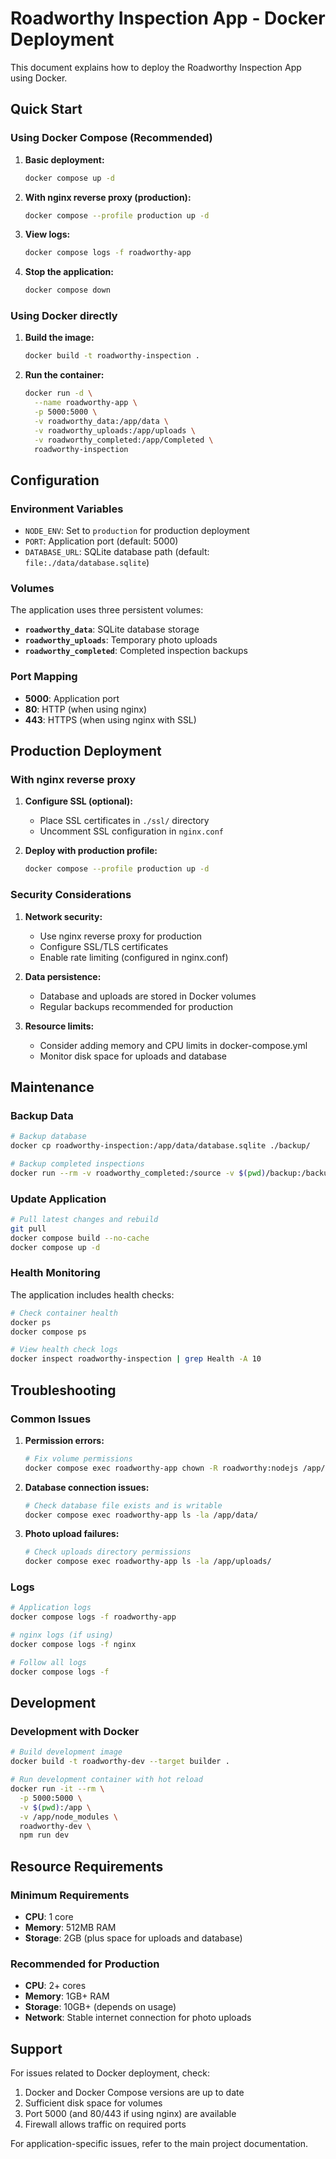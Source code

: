 # Roadworthy Inspection App - Docker Deployment

This document explains how to deploy the Roadworthy Inspection App using Docker.

## Quick Start

### Using Docker Compose (Recommended)

1. **Basic deployment:**
   ```bash
   docker compose up -d
   ```

2. **With nginx reverse proxy (production):**
   ```bash
   docker compose --profile production up -d
   ```

3. **View logs:**
   ```bash
   docker compose logs -f roadworthy-app
   ```

4. **Stop the application:**
   ```bash
   docker compose down
   ```

### Using Docker directly

1. **Build the image:**
   ```bash
   docker build -t roadworthy-inspection .
   ```

2. **Run the container:**
   ```bash
   docker run -d \
     --name roadworthy-app \
     -p 5000:5000 \
     -v roadworthy_data:/app/data \
     -v roadworthy_uploads:/app/uploads \
     -v roadworthy_completed:/app/Completed \
     roadworthy-inspection
   ```

## Configuration

### Environment Variables

- `NODE_ENV`: Set to `production` for production deployment
- `PORT`: Application port (default: 5000)
- `DATABASE_URL`: SQLite database path (default: `file:./data/database.sqlite`)

### Volumes

The application uses three persistent volumes:

- **`roadworthy_data`**: SQLite database storage
- **`roadworthy_uploads`**: Temporary photo uploads
- **`roadworthy_completed`**: Completed inspection backups

### Port Mapping

- **5000**: Application port
- **80**: HTTP (when using nginx)
- **443**: HTTPS (when using nginx with SSL)

## Production Deployment

### With nginx reverse proxy

1. **Configure SSL (optional):**
   - Place SSL certificates in `./ssl/` directory
   - Uncomment SSL configuration in `nginx.conf`

2. **Deploy with production profile:**
   ```bash
   docker compose --profile production up -d
   ```

### Security Considerations

1. **Network security:**
   - Use nginx reverse proxy for production
   - Configure SSL/TLS certificates
   - Enable rate limiting (configured in nginx.conf)

2. **Data persistence:**
   - Database and uploads are stored in Docker volumes
   - Regular backups recommended for production

3. **Resource limits:**
   - Consider adding memory and CPU limits in docker-compose.yml
   - Monitor disk space for uploads and database

## Maintenance

### Backup Data

```bash
# Backup database
docker cp roadworthy-inspection:/app/data/database.sqlite ./backup/

# Backup completed inspections
docker run --rm -v roadworthy_completed:/source -v $(pwd)/backup:/backup alpine tar czf /backup/completed-inspections.tar.gz -C /source .
```

### Update Application

```bash
# Pull latest changes and rebuild
git pull
docker compose build --no-cache
docker compose up -d
```

### Health Monitoring

The application includes health checks:

```bash
# Check container health
docker ps
docker compose ps

# View health check logs
docker inspect roadworthy-inspection | grep Health -A 10
```

## Troubleshooting

### Common Issues

1. **Permission errors:**
   ```bash
   # Fix volume permissions
   docker compose exec roadworthy-app chown -R roadworthy:nodejs /app/data /app/uploads /app/Completed
   ```

2. **Database connection issues:**
   ```bash
   # Check database file exists and is writable
   docker compose exec roadworthy-app ls -la /app/data/
   ```

3. **Photo upload failures:**
   ```bash
   # Check uploads directory permissions
   docker compose exec roadworthy-app ls -la /app/uploads/
   ```

### Logs

```bash
# Application logs
docker compose logs -f roadworthy-app

# nginx logs (if using)
docker compose logs -f nginx

# Follow all logs
docker compose logs -f
```

## Development

### Development with Docker

```bash
# Build development image
docker build -t roadworthy-dev --target builder .

# Run development container with hot reload
docker run -it --rm \
  -p 5000:5000 \
  -v $(pwd):/app \
  -v /app/node_modules \
  roadworthy-dev \
  npm run dev
```

## Resource Requirements

### Minimum Requirements
- **CPU**: 1 core
- **Memory**: 512MB RAM
- **Storage**: 2GB (plus space for uploads and database)

### Recommended for Production
- **CPU**: 2+ cores
- **Memory**: 1GB+ RAM
- **Storage**: 10GB+ (depends on usage)
- **Network**: Stable internet connection for photo uploads

## Support

For issues related to Docker deployment, check:

1. Docker and Docker Compose versions are up to date
2. Sufficient disk space for volumes
3. Port 5000 (and 80/443 if using nginx) are available
4. Firewall allows traffic on required ports

For application-specific issues, refer to the main project documentation.